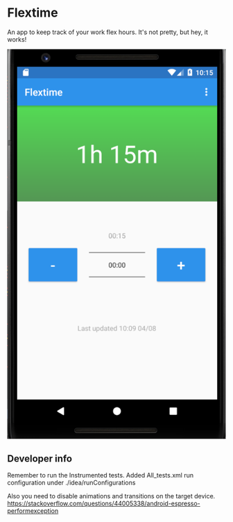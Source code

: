 # Flextime

An app to keep track of your work flex hours. It's not pretty, but hey, it works!

![Screenshot](screenshot.png)


## Developer info
Remember to run the Instrumented tests. Added All_tests.xml run configuration under ./idea/runConfigurations

Also you need to disable animations and transitions on the target device.
https://stackoverflow.com/questions/44005338/android-espresso-performexception